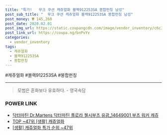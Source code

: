 ```yaml
--- 
title: "특가!   무크 쿠션 캐쥬얼화 블랙912253SA 봉합펀칭 남성" 
post_sub_title: "  무크 쿠션 캐쥬얼화 블랙912253SA 봉합펀칭 남성" 
post_money: ₩ 145,260 
post_date: 2020.02.01 
post_img_url: https://static.coupangcdn.com/image/vendor_inventory/c6c3/1a5b2eee5de0e4cf3255720f29de2b2ff58307f625665e71115b77985e36.jpg 
post_link_url: https://coupa.ng/bnPvYv 
categories: 
  - vendor_inventory 
tags: 
  - 캐쥬얼화 
  - 블랙912253SA 
  - 봉합펀칭 
--- 
```

  #캐쥬얼화 #블랙912253SA #봉합펀칭 
<hr> 

> 모범은 훈화보다 유효하다. - 영국속담 


### POWER LINK

* <a href="https://blog.naver.com/fasyy4321/221784881468" target="_blank">닥터마틴 Dr.Martens 닥터마틴 플로라 첼시부츠 유광_14649001 부츠 워커 캐쥬</a>
* <a href="https://blog.naver.com/an0733/221792337639" target="_blank"> TOP ~47위 [생활] 캐쥬얼화</a>
* <a href="https://blog.naver.com/sakai111/221792337654" target="_blank"> [생활] 캐쥬얼화 특가 순위 ~47위</a>
